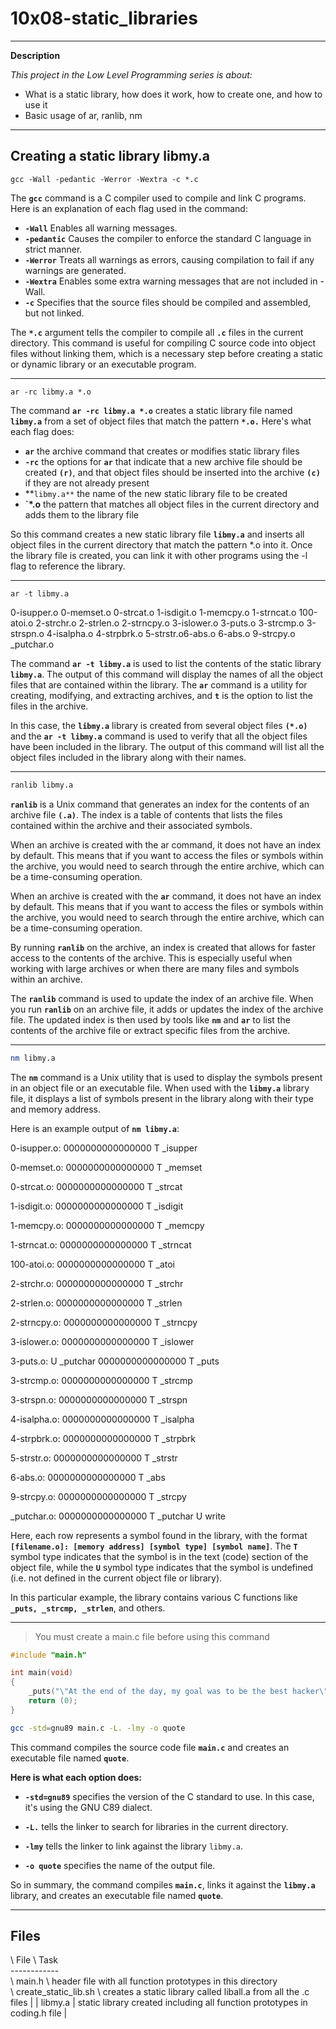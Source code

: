 # 10x08-static_libraries

____________________


**Description**

*This project in the Low Level Programming series is about:*

* What is a static library, how does it work, how to create one, and how to use it
* Basic usage of ar, ranlib, nm


________________________


## Creating a static library libmy.a

```bach
gcc -Wall -pedantic -Werror -Wextra -c *.c
```

The **`gcc`** command is a C compiler used to compile and link C programs. Here is an explanation of each flag used in the command:

* **`-Wall`** Enables all warning messages.
* **`-pedantic`** Causes the compiler to enforce the standard C language in strict manner.
* **`-Werror`** Treats all warnings as errors, causing compilation to fail if any warnings are generated.
* **`-Wextra`** Enables some extra warning messages that are not included in -Wall.
* **`-c`** Specifies that the source files should be compiled and assembled, but not linked.

The **`*.c`** argument tells the compiler to compile all **`.c`** files in the current directory. This command is useful for compiling C source code into object files without linking them, which is a necessary step before creating a static or dynamic library or an executable program.


____________________________________


```bach
ar -rc libmy.a *.o
```

The command **`ar -rc libmy.a *.o`** creates a static library file named **`libmy.a`** from a set of object files that match the pattern **`*.o.`** Here's what each flag does:

* **`ar`** the archive command that creates or modifies static library files
* **`-rc`** the options for **`ar`** that indicate that a new archive file should be created **`(r)`**, and that object files should be inserted into the archive **`(c)`** if they are not already present
* **`libmy.a**` the name of the new static library file to be created
* **`*.o** the pattern that matches all object files in the current directory and adds them to the library file

So this command creates a new static library file **`libmy.a`** and inserts all object files in the current directory that match the pattern *.o into it. Once the library file is created, you can link it with other programs using the -l flag to reference the library.


________________________________

```bach
ar -t libmy.a
```

0-isupper.o
0-memset.o
0-strcat.o
1-isdigit.o
1-memcpy.o
1-strncat.o
100-atoi.o
2-strchr.o
2-strlen.o
2-strncpy.o
3-islower.o
3-puts.o
3-strcmp.o
3-strspn.o
4-isalpha.o
4-strpbrk.o
5-strstr.o6-abs.o
6-abs.o
9-strcpy.o
\_putchar.o


The command **`ar -t libmy.a`** is used to list the contents of the static library **`libmy.a`**. The output of this command will display the names of all the object files that are contained within the library. The **`ar`** command is a utility for creating, modifying, and extracting archives, and **`t`** is the option to list the files in the archive.

In this case, the **`libmy.a`** library is created from several object files **`(*.o)`** and the **`ar -t libmy.a`** command is used to verify that all the object files have been included in the library. The output of this command will list all the object files included in the library along with their names.


________________________________


```bash
ranlib libmy.a
```

**`ranlib`** is a Unix command that generates an index for the contents of an archive file **`(.a)`**. The index is a table of contents that lists the files contained within the archive and their associated symbols.

When an archive is created with the ar command, it does not have an index by default. This means that if you want to access the files or symbols within the archive, you would need to search through the entire archive, which can be a time-consuming operation.

When an archive is created with the **`ar`** command, it does not have an index by default. This means that if you want to access the files or symbols within the archive, you would need to search through the entire archive, which can be a time-consuming operation.

By running **`ranlib`** on the archive, an index is created that allows for faster access to the contents of the archive. This is especially useful when working with large archives or when there are many files and symbols within an archive.

The **`ranlib`** command is used to update the index of an archive file. When you run **`ranlib`** on an archive file, it adds or updates the index of the archive file. The updated index is then used by tools like **`nm`** and **`ar`** to list the contents of the archive file or extract specific files from the archive.

____________________________________________


```bash
nm libmy.a
```

The **`nm`** command is a Unix utility that is used to display the symbols present in an object file or an executable file. When used with the **`libmy.a`** library file, it displays a list of symbols present in the library along with their type and memory address.

Here is an example output of **`nm libmy.a`**:

0-isupper.o:
0000000000000000 T _isupper

0-memset.o:
0000000000000000 T _memset

0-strcat.o:
0000000000000000 T _strcat

1-isdigit.o:
0000000000000000 T _isdigit

1-memcpy.o:
0000000000000000 T _memcpy

1-strncat.o:
0000000000000000 T _strncat

100-atoi.o:
0000000000000000 T _atoi

2-strchr.o:
0000000000000000 T _strchr

2-strlen.o:
0000000000000000 T _strlen

2-strncpy.o:
0000000000000000 T _strncpy

3-islower.o:
0000000000000000 T _islower

3-puts.o:
                 U _putchar
0000000000000000 T _puts

3-strcmp.o:
0000000000000000 T _strcmp

3-strspn.o:
0000000000000000 T _strspn

4-isalpha.o:
0000000000000000 T _isalpha

4-strpbrk.o:
0000000000000000 T _strpbrk

5-strstr.o:
0000000000000000 T _strstr

6-abs.o:
0000000000000000 T _abs

9-strcpy.o:
0000000000000000 T _strcpy

_putchar.o:
0000000000000000 T _putchar
                 U write


Here, each row represents a symbol found in the library, with the format **`[filename.o]: [memory address] [symbol type] [symbol name]`**. The **`T`** symbol type indicates that the symbol is in the text (code) section of the object file, while the **`U`** symbol type indicates that the symbol is undefined (i.e. not defined in the current object file or library).

In this particular example, the library contains various C functions like **`_puts, _strcmp, _strlen`**, and others.

_________________________________________


> You must create a main.c file before using this command

```c
#include "main.h"

int main(void)
{
    _puts("\"At the end of the day, my goal was to be the best hacker\"\n\t- Kevin Mitnick");
    return (0);
}
```

```bash
gcc -std=gnu89 main.c -L. -lmy -o quote
```

This command compiles the source code file **`main.c`** and creates an executable file named **`quote`**.

**Here is what each option does:**

* **`-std=gnu89`** specifies the version of the C standard to use. In this case, it's using the GNU C89 dialect.

* **`-L.`**  tells the linker to search for libraries in the current directory.

* **`-lmy`** tells the linker to link against the library `libmy.a`.

* **`-o quote`** specifies the name of the output file.


So in summary, the command compiles **`main.c`**, links it against the **`libmy.a`** library, and creates an executable file named **`quote`**.


_________________________________________


## Files

\ File \ Task \
\------\------\
\ main.h \ header file with all function prototypes in this directory \
\ create_static_lib.sh \ creates a static library called liball.a from all the .c files |
| libmy.a | static library created including all function prototypes in coding.h file |














